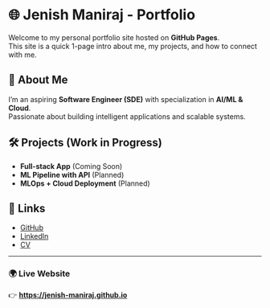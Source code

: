 # 🌐 Jenish Maniraj - Portfolio

Welcome to my personal portfolio site hosted on **GitHub Pages**.  
This site is a quick 1-page intro about me, my projects, and how to connect with me.

## 🚀 About Me
I’m an aspiring **Software Engineer (SDE)** with specialization in **AI/ML & Cloud**.  
Passionate about building intelligent applications and scalable systems.

## 🛠 Projects (Work in Progress)
- **Full-stack App** (Coming Soon)  
- **ML Pipeline with API** (Planned)  
- **MLOps + Cloud Deployment** (Planned)  

## 🔗 Links
- [GitHub](https://github.com/jenish-maniraj)  
- [LinkedIn](https://linkedin.com/in/jenish-maniraj-j-c-869b6031a)  
- [CV](https://github.com/jenish-maniraj/portfolio/blob/main/Jenish_CV.pdf)  

---

### 🌍 Live Website
👉 **https://jenish-maniraj.github.io**
